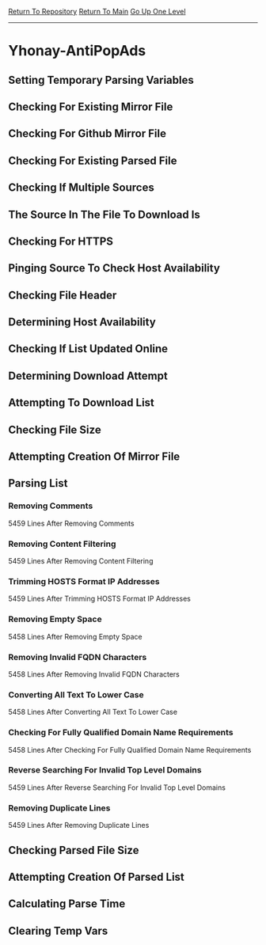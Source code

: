 [Return To Repository](https://github.com/deathbybandaid/piholeparser/)
[Return To Main](https://github.com/deathbybandaid/piholeparser/blob/master/RecentRunLogs/Mainlog.md)
[Go Up One Level](https://github.com/deathbybandaid/piholeparser/blob/master/RecentRunLogs/TopLevelScripts/30-Processing-External-Blacklists.md)
____________________________________
# Yhonay-AntiPopAds
## Setting Temporary Parsing Variables
## Checking For Existing Mirror File
## Checking For Github Mirror File
## Checking For Existing Parsed File
## Checking If Multiple Sources
## The Source In The File To Download Is
## Checking For HTTPS
## Pinging Source To Check Host Availability
## Checking File Header
## Determining Host Availability
## Checking If List Updated Online
## Determining Download Attempt
## Attempting To Download List
## Checking File Size
## Attempting Creation Of Mirror File
## Parsing List
### Removing Comments
5459 Lines After Removing Comments
### Removing Content Filtering
5459 Lines After Removing Content Filtering
### Trimming HOSTS Format IP Addresses
5459 Lines After Trimming HOSTS Format IP Addresses
### Removing Empty Space
5458 Lines After Removing Empty Space
### Removing Invalid FQDN Characters
5458 Lines After Removing Invalid FQDN Characters
### Converting All Text To Lower Case
5458 Lines After Converting All Text To Lower Case
### Checking For Fully Qualified Domain Name Requirements
5458 Lines After Checking For Fully Qualified Domain Name Requirements
### Reverse Searching For Invalid Top Level Domains
5459 Lines After Reverse Searching For Invalid Top Level Domains
### Removing Duplicate Lines
5459 Lines After Removing Duplicate Lines
## Checking Parsed File Size
## Attempting Creation Of Parsed List
## Calculating Parse Time
## Clearing Temp Vars
